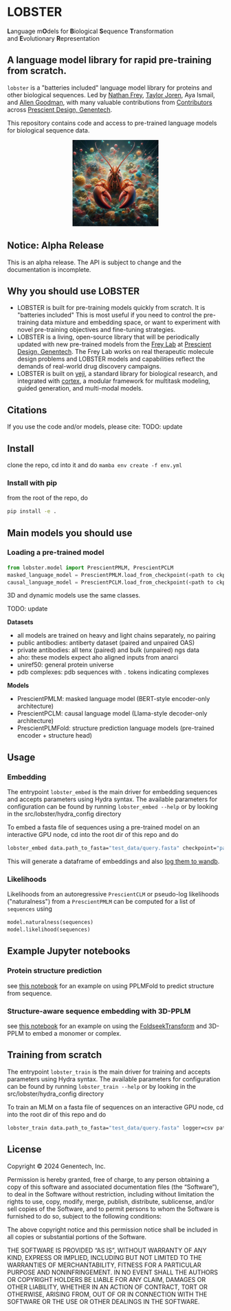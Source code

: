 # LOBSTER
**L**anguage m**O**dels for **B**iological **S**equence **T**ransformation and **E**volutionary **R**epresentation

## A language model library for rapid pre-training from scratch.
`lobster` is a "batteries included" language model library for proteins and other biological sequences. Led by [Nathan Frey](https://github.com/ncfrey), [Taylor Joren](github.com/taylormjs), Aya Ismail, and [Allen Goodman](https://github.com/0x00b1), with many valuable contributions from [Contributors](docs/contributors.md) across [Prescient Design, Genentech](https://www.gene.com/scientists/our-scientists/prescient-design).

This repository contains code and access to pre-trained language models for biological sequence data.

<p align="center">
<img src="assets/lobster.jpeg" width=200px>
</p>

## Notice: Alpha Release
This is an alpha release. The API is subject to change and the documentation is incomplete.

## Why you should use LOBSTER
* LOBSTER is built for pre-training models quickly from scratch. It is "batteries included" This is most useful if you need to control the pre-training data mixture and embedding space, or want to experiment with novel pre-training objectives and fine-tuning strategies. 
* LOBSTER is a living, open-source library that will be periodically updated with new pre-trained models from the [Frey Lab](https://github.com/ncfrey) at [Prescient Design, Genentech](https://www.gene.com/scientists/our-scientists/prescient-design). The Frey Lab works on real therapeutic molecule design problems and LOBSTER models and capabilities reflect the demands of real-world drug discovery campaigns.
* LOBSTER is built on [yeji](https://github.com/0x00b1/yeji/tree/main), a standard library for biological research, and integrated with [cortex](https://github.com/prescient-design/cortex/tree/main), a modular framework for multitask modeling, guided generation, and multi-modal models.

## Citations
If you use the code and/or models, please cite:
TODO: update

## Install
clone the repo, cd into it and do `mamba env create -f env.yml`

### Install with pip
from the root of the repo, do
```bash
pip install -e .
```

## Main models you should use
### Loading a pre-trained model
```python
from lobster.model import PrescientPMLM, PrescientPCLM
masked_language_model = PrescientPMLM.load_from_checkpoint(<path to ckpt>)
causal_language_model = PrescientPCLM.load_from_checkpoint(<path to ckpt>)
```
3D and dynamic models use the same classes.

TODO: update

**Datasets**
- all models are trained on heavy and light chains separately, no pairing
- public antibodies: antiberty dataset (paired and unpaired OAS)
- private antibodies: all tenx (paired) and bulk (unpaired) ngs data
- aho: these models expect aho aligned inputs from anarci
- uniref50: general protein universe
- pdb complexes: pdb sequences with `.` tokens indicating complexes

**Models**
* PrescientPMLM: masked language model (BERT-style encoder-only architecture)
* PrescientPCLM: causal language model (Llama-style decoder-only architecture)
* PrescientPLMFold: structure prediction language models (pre-trained encoder + structure head)

## Usage

### Embedding
The entrypoint `lobster_embed` is the main driver for embedding sequences and accepts parameters using Hydra syntax. The available parameters for configuration can be found by running `lobster_embed --help` or by looking in the src/lobster/hydra_config directory

To embed a fasta file of sequences using a pre-trained model on an interactive GPU node, cd into the root dir of this repo and do
```bash
lobster_embed data.path_to_fasta="test_data/query.fasta" checkpoint="path_to_checkpoint.ckpt"
```

This will generate a dataframe of embeddings and also [log them to wandb](https://genentech.wandb.io/freyn6/lobster-embedding/runs/luv4ebtv?workspace=user-freyn6).

### Likelihoods
Likelihoods from an autoregressive `PrescientCLM` or pseudo-log likelihoods ("naturalness") from a `PrescientPMLM` can be computed for a list of `sequences` using

```python
model.naturalness(sequences)
model.likelihood(sequences)
```

## Example Jupyter notebooks

### Protein structure prediction

see [this notebook](notebooks/01-lobster-fold.ipynb) for an example on using PPLMFold to predict structure from sequence.

### Structure-aware sequence embedding with 3D-PPLM
see [this notebook](notebooks/02-3d-lobster.ipynb) for an example on using the [FoldseekTransform](src/lobster/transforms/_foldseek_transforms.py) and 3D-PPLM to embed a monomer or complex.

## Training from scratch
The entrypoint `lobster_train` is the main driver for training and accepts parameters using Hydra syntax. The available parameters for configuration can be found by running `lobster_train --help` or by looking in the src/lobster/hydra_config directory

To train an MLM on a fasta file of sequences on an interactive GPU node, cd into the root dir of this repo and do
```bash
lobster_train data.path_to_fasta="test_data/query.fasta" logger=csv paths.root_dir="."
```

## License
Copyright © 2024 Genentech, Inc.

Permission is hereby granted, free of charge, to any person obtaining a copy of
this software and associated documentation files (the “Software”), to deal in
the Software without restriction, including without limitation the rights to
use, copy, modify, merge, publish, distribute, sublicense, and/or sell copies of
the Software, and to permit persons to whom the Software is furnished to do so,
subject to the following conditions:

The above copyright notice and this permission notice shall be included in all
copies or substantial portions of the Software.

THE SOFTWARE IS PROVIDED “AS IS”, WITHOUT WARRANTY OF ANY KIND, EXPRESS OR
IMPLIED, INCLUDING BUT NOT LIMITED TO THE WARRANTIES OF MERCHANTABILITY, FITNESS
FOR A PARTICULAR PURPOSE AND NONINFRINGEMENT. IN NO EVENT SHALL THE AUTHORS OR
COPYRIGHT HOLDERS BE LIABLE FOR ANY CLAIM, DAMAGES OR OTHER LIABILITY, WHETHER
IN AN ACTION OF CONTRACT, TORT OR OTHERWISE, ARISING FROM, OUT OF OR IN
CONNECTION WITH THE SOFTWARE OR THE USE OR OTHER DEALINGS IN THE SOFTWARE.